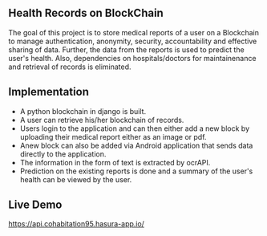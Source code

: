 ## Health Records on BlockChain
The goal of this project is to store medical reports of a user on a Blockchain to manage authentication, anonymity, security, accountability and effective sharing of data.
Further, the data from the reports is used to predict the user's health.
Also, dependencies on hospitals/doctors for maintainenance and retrieval of records is eliminated.

## Implementation
- A python blockchain in django is built.
- A user can retrieve his/her blockchain of records.
- Users login to the application and can then either add a new block by uploading their medical report either as an image or pdf.
- Anew block can also be added via Android application that sends data directly to the application.
- The information in the form of text is extracted by ocrAPI.
- Prediction on the existing reports is done and a summary of the user's health can be viewed by the user.

## Live Demo
https://api.cohabitation95.hasura-app.io/
